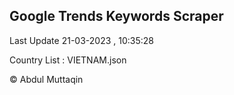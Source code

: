 

## Google Trends Keywords Scraper 
 
Last Update 21-03-2023 , 10:35:28

Country List :
VIETNAM.json



© Abdul Muttaqin 
